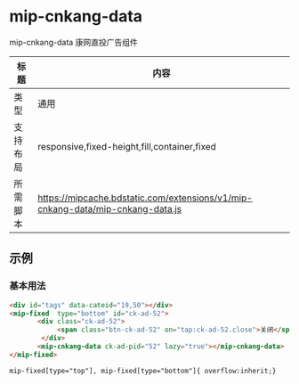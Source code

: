 # mip-cnkang-data

mip-cnkang-data 康网直投广告组件

标题|内容
----|----
类型|通用
支持布局|responsive,fixed-height,fill,container,fixed
所需脚本|https://mipcache.bdstatic.com/extensions/v1/mip-cnkang-data/mip-cnkang-data.js

## 示例

### 基本用法
```html
<div id="tags" data-cateid="19,50"></div>
<mip-fixed  type="bottom" id="ck-ad-52">
       <div class="ck-ad-52">
            <span class="btn-ck-ad-52" on="tap:ck-ad-52.close">关闭</span>
        </div>
       <mip-cnkang-data ck-ad-pid="52" lazy="true"></mip-cnkang-data>
</mip-fixed>
```
```style
mip-fixed[type="top"], mip-fixed[type="bottom"]{ overflow:inherit;}
```


